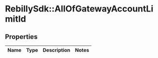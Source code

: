 # RebillySdk::AllOfGatewayAccountLimitId

## Properties
Name | Type | Description | Notes
------------ | ------------- | ------------- | -------------

